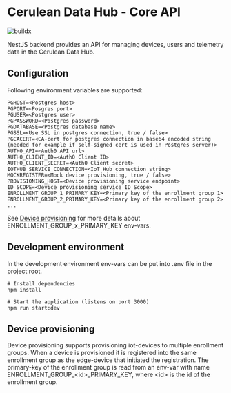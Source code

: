 # Cerulean Data Hub - Core API

![buildx](https://github.com/CeruleanDataHub/core-api/workflows/buildx/badge.svg)

NestJS backend provides an API for managing devices, users and telemetry data in the Cerulean Data Hub.

## Configuration

Following environment variables are supported:

```
PGHOST=<Postgres host>
PGPORT=<Posgres port>
PGUSER=<Postgres user>
PGPASSWORD=<Postgres password>
PGDATABASE=<Postgres database name>
PGSSL=<Use SSL in postgres connection, true / false>
PGCACERT=<CA-cert for postgres connection in base64 encoded string (needed for example if self-signed cert is used in Postgres server)>
AUTH0_API=<Auth0 API url>
AUTH0_CLIENT_ID=<Auth0 Client ID>
AUTH0_CLIENT_SECRET=<Auth0 Client secret>
IOTHUB_SERVICE_CONNECTION=<IoT Hub connection string>
MOCKREGISTER=<Mock device provisioning, true / false>
PROVISIONING_HOST=<Device provisioning service endpoint>
ID_SCOPE=<Device provisioning service ID Scope>
ENROLLMENT_GROUP_1_PRIMARY_KEY=<Primary key of the enrollment group 1>
ENROLLMENT_GROUP_2_PRIMARY_KEY=<Primary key of the enrollment group 2>
...
```

See [Device provisioning](#device-provisioning) for more details about ENROLLMENT_GROUP_x_PRIMARY_KEY env-vars.

## Development environment

In the development environment env-vars can be put into .env file in the project root.

```
# Install dependencies
npm install

# Start the application (listens on port 3000)
npm run start:dev
```

## Device provisioning

Device provisioning supports provisioning iot-devices to multiple enrollment groups. When a device is provisioned it is registered into the same enrollment group as the edge-device that initiated the registration. The primary-key of the enrollment group is read from an env-var with name ENROLLMENT_GROUP_\<id\>_PRIMARY_KEY, where \<id\> is the id of the enrollment group.
